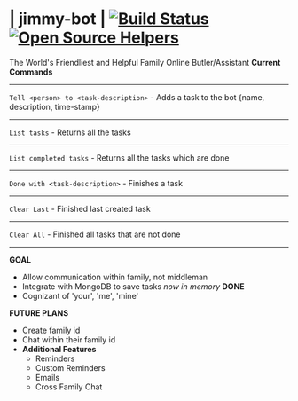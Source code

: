 # | jimmy-bot | [![Build Status](https://semaphoreci.com/api/v1/jshom/jimmy-bot/branches/master/badge.svg)](https://semaphoreci.com/jshom/jimmy-bot) [![Open Source Helpers](https://www.codetriage.com/jshom/jimmy-bot/badges/users.svg)](https://www.codetriage.com/jshom/jimmy-bot)
The World's Friendliest and Helpful Family Online Butler/Assistant
**Current Commands**
______
`Tell <person> to <task-description>` - Adds a task to the bot {name, description, time-stamp}
______
`List tasks` - Returns all the tasks
______
`List completed tasks` - Returns all the tasks which are done
______
`Done with <task-description>` - Finishes a task
______
`Clear Last` - Finished last created task
______
`Clear All` - Finished all tasks that are not done
______
**GOAL**
- Allow communication within family, not middleman
- Integrate with MongoDB to save tasks _now in memory_ __DONE__
- Cognizant of 'your', 'me', 'mine'

**FUTURE PLANS**
- Create family id
- Chat within their family id
- **Additional Features**
  - Reminders
  - Custom Reminders
  - Emails
  - Cross Family Chat
